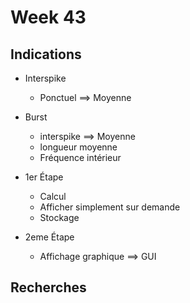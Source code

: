 # Week 43

## Indications

* Interspike            
    -   Ponctuel ==> Moyenne            

* Burst         
    -   interspike ==> Moyenne          
    -   longueur moyenne            
    -   Fréquence intérieur         

* 1er Étape         
    -   Calcul          
    -   Afficher simplement sur demande     
    -   Stockage        
    
* 2eme Étape            
    -   Affichage graphique ==> GUI     

## Recherches